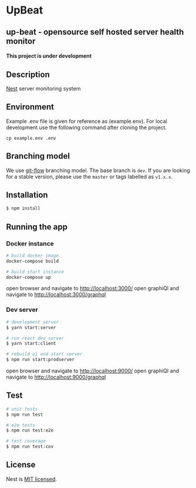 <div center>
  <h1>UpBeat</h1>
  <h2>up-beat - opensource self hosted server health monitor</h2>
  <h4>This project is under development</h4>
</div>

## Description

[Nest](https://github.com/nestjs/nest) server monitoring system

## Environment

Example .env file is given for reference as (example.env). For local development use the following command after cloning the project.

```shell
cp example.env .env
```

## Branching model

We use [git-flow](https://nvie.com/posts/a-successful-git-branching-model/) branching model. The base branch is `dev`.
If you are looking for a stable version, please use the `master` or tags labelled as `v1.x.x`.

## Installation

```bash
$ npm install
```

## Running the app

### Docker instance

```bash
# build docker image
docker-compose build

# build start instance
docker-compose up
```

open browser and navigate to [http://localhost:3000/](http://localhost:3000/)
open graphiQl and navigate to [http://localhost:3000/graphql](http://localhost:3000/graphql)

### Dev server

```bash
# development server
$ yarn start:server

# run react dev server
$ yarn start:client

# rebuild ui and start server
$ npm run start:prodserver
```
open browser and navigate to [http://localhost:9000/](http://localhost:9000/)
open graphiQl and navigate to [http://localhost:9000/graphql](http://localhost:9000/graphql)

## Test

```bash
# unit tests
$ npm run test

# e2e tests
$ npm run test:e2e

# test coverage
$ npm run test:cov
```

## License

Nest is [MIT licensed](LICENSE).
